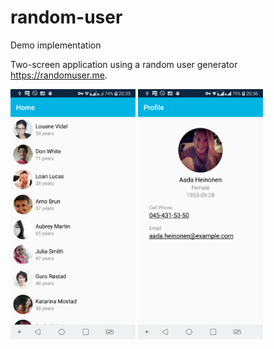 # random-user

Demo implementation

Two-screen application using a random user generator https://randomuser.me.

<img src="images/device-2020-10-07-203524.png" alt="drawing" width="200"/>
<img src="images/device-2020-10-07-203607.png" alt="drawing" width="200"/>


